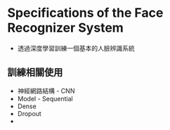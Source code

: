 # Specifications of the Face Recognizer System
* 透過深度學習訓練一個基本的人臉辨識系統 

## 訓練相關使用
* 神經網路結構 - CNN 
* Model - Sequential
* Dense
* Dropout
* 

